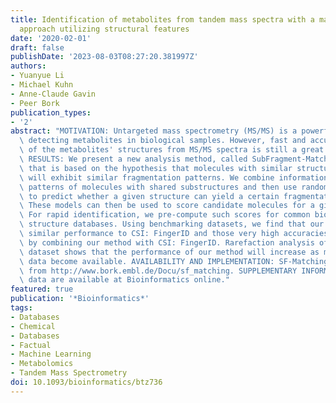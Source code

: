 ```yaml
---
title: Identification of metabolites from tandem mass spectra with a machine learning
  approach utilizing structural features
date: '2020-02-01'
draft: false
publishDate: '2023-08-03T08:27:20.381997Z'
authors:
- Yuanyue Li
- Michael Kuhn
- Anne-Claude Gavin
- Peer Bork
publication_types:
- '2'
abstract: "MOTIVATION: Untargeted mass spectrometry (MS/MS) is a powerful method for\
  \ detecting metabolites in biological samples. However, fast and accurate identification\
  \ of the metabolites' structures from MS/MS spectra is still a great challenge.\
  \ RESULTS: We present a new analysis method, called SubFragment-Matching (SF-Matching)\
  \ that is based on the hypothesis that molecules with similar structural features\
  \ will exhibit similar fragmentation patterns. We combine information on fragmentation\
  \ patterns of molecules with shared substructures and then use random forest models\
  \ to predict whether a given structure can yield a certain fragmentation pattern.\
  \ These models can then be used to score candidate molecules for a given mass spectrum.\
  \ For rapid identification, we pre-compute such scores for common biological molecular\
  \ structure databases. Using benchmarking datasets, we find that our method has\
  \ similar performance to CSI: FingerID and those very high accuracies can be achieved\
  \ by combining our method with CSI: FingerID. Rarefaction analysis of the training\
  \ dataset shows that the performance of our method will increase as more experimental\
  \ data become available. AVAILABILITY AND IMPLEMENTATION: SF-Matching is available\
  \ from http://www.bork.embl.de/Docu/sf_matching. SUPPLEMENTARY INFORMATION: Supplementary\
  \ data are available at Bioinformatics online."
featured: true
publication: '*Bioinformatics*'
tags:
- Databases
- Chemical
- Databases
- Factual
- Machine Learning
- Metabolomics
- Tandem Mass Spectrometry
doi: 10.1093/bioinformatics/btz736
---
```


